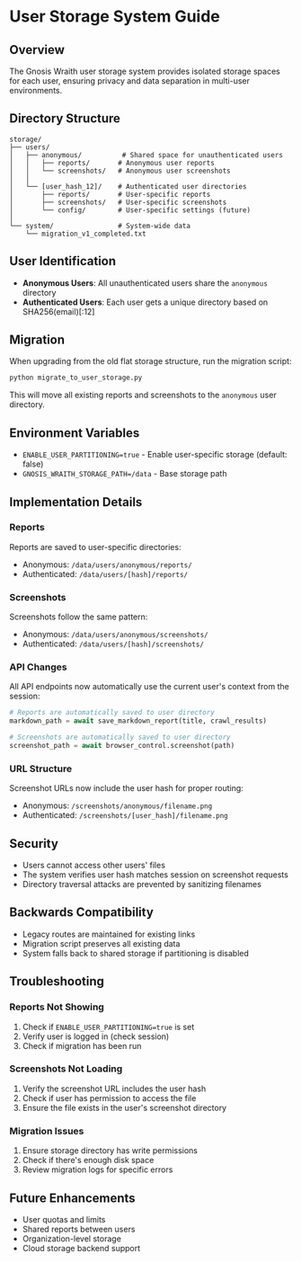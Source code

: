 # User Storage System Guide

## Overview

The Gnosis Wraith user storage system provides isolated storage spaces for each user, ensuring privacy and data separation in multi-user environments.

## Directory Structure

```
storage/
├── users/
│   ├── anonymous/          # Shared space for unauthenticated users
│   │   ├── reports/       # Anonymous user reports
│   │   └── screenshots/   # Anonymous user screenshots
│   │
│   └── [user_hash_12]/    # Authenticated user directories
│       ├── reports/       # User-specific reports
│       ├── screenshots/   # User-specific screenshots
│       └── config/        # User-specific settings (future)
│
└── system/                # System-wide data
    └── migration_v1_completed.txt
```

## User Identification

- **Anonymous Users**: All unauthenticated users share the `anonymous` directory
- **Authenticated Users**: Each user gets a unique directory based on SHA256(email)[:12]

## Migration

When upgrading from the old flat storage structure, run the migration script:

```bash
python migrate_to_user_storage.py
```

This will move all existing reports and screenshots to the `anonymous` user directory.

## Environment Variables

- `ENABLE_USER_PARTITIONING=true` - Enable user-specific storage (default: false)
- `GNOSIS_WRAITH_STORAGE_PATH=/data` - Base storage path

## Implementation Details

### Reports

Reports are saved to user-specific directories:
- Anonymous: `/data/users/anonymous/reports/`
- Authenticated: `/data/users/[hash]/reports/`

### Screenshots

Screenshots follow the same pattern:
- Anonymous: `/data/users/anonymous/screenshots/`
- Authenticated: `/data/users/[hash]/screenshots/`

### API Changes

All API endpoints now automatically use the current user's context from the session:

```python
# Reports are automatically saved to user directory
markdown_path = await save_markdown_report(title, crawl_results)

# Screenshots are automatically saved to user directory
screenshot_path = await browser_control.screenshot(path)
```

### URL Structure

Screenshot URLs now include the user hash for proper routing:
- Anonymous: `/screenshots/anonymous/filename.png`
- Authenticated: `/screenshots/[user_hash]/filename.png`

## Security

- Users cannot access other users' files
- The system verifies user hash matches session on screenshot requests
- Directory traversal attacks are prevented by sanitizing filenames

## Backwards Compatibility

- Legacy routes are maintained for existing links
- Migration script preserves all existing data
- System falls back to shared storage if partitioning is disabled

## Troubleshooting

### Reports Not Showing

1. Check if `ENABLE_USER_PARTITIONING=true` is set
2. Verify user is logged in (check session)
3. Check if migration has been run

### Screenshots Not Loading

1. Verify the screenshot URL includes the user hash
2. Check if user has permission to access the file
3. Ensure the file exists in the user's screenshot directory

### Migration Issues

1. Ensure storage directory has write permissions
2. Check if there's enough disk space
3. Review migration logs for specific errors

## Future Enhancements

- User quotas and limits
- Shared reports between users
- Organization-level storage
- Cloud storage backend support